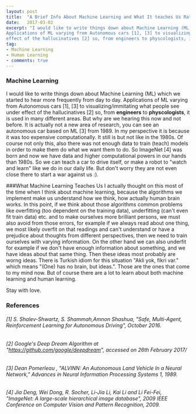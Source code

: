 ```yaml
---
layout: post
title:  "A Brief Info About Machine Learning and What It teaches Us Rather Than Machines"
date:   2017-03-02
excerpt: "I would like to write things down about Machine Learning (ML) which we started to hear more frequently from day to day. 
Applications of ML varying from Autonomous cars [1], [3] to visualizing/immitating what people see under 
effect of the hallucinatives [2] so, from engineers to physcologists, it is used in many different areas."
tag:
- Machine Learning
- Human Learning
- comments: true
---
```


### Machine Learning
I would like to write things down about Machine Learning (ML) which we started to hear more frequently from day to day. 
Applications of ML varying from Autonomous cars [1], [3] to visualizing/immitating what people see under 
effect of the hallucinatives [2] so, from **engineers** to **physcologists**, it is used in many different areas. 
But why are we hearing this now and not before. It is actually not a new area of research, you can see an autonomous car 
based on ML [3] from 1989. In my perspective it is because it was too expensive computationally. It still is but not like in the 1980s. 
Of course not only this,  also there was not enough data to train (teach) models in order to make them do what we want them to do. 
So ImageNet [4] was born and  now we have data and higher computational powers in our hands than 1980s. 
So we can teach a car to drive itself, or make a robot to "watch and learn" like we do in our daily life. 
But don't worry they are not even close there to start a war against us :).

###What Machine Learning Teaches Us
I actually thought on this most of the time when I think about machine learning, because the algorithms we implement make us understand how
we think, how actually human brain works. In this point, if we think about those algorithms common problems like overfitting (too dependent on the training data),
underfitting (can't even fit train data) etc. and to make ourselves more brilliant persons, we must also avoid from those errors, 
for example if we always read about one thing, we most likely overfit on that readings and can't understand or have a prejudice about 
thoughts from different perspectives, then we need to train ourselves with varying information. On the other hand we can also underfit
for example if we don't have enough information about something, and we have ideas about that same thing. Then these ideas most probably
are worng ideas. There is Turkish idiom for this situation "Akli yok, fikri var." which means "(One) has no brain, but ideas.". Those are
the ones that come to my mind now. But of course there are a lot to learn about both machine learning and human learning.

Stay with love.


### References
###### [1]  S. Shalev-Shwartz, S. Shammah,Amnon Shashua, "Safe, Multi-Agent, Reinforcement Learning for Autonomous Driving", October 2016.

###### [2] Google's Deep Dream Algorithm at "https://github.com/google/deepdream", accessed on 26th February 2017/

###### [3] Dean Pomerleau , "ALVINN: An Autonomous Land Vehicle In a Neural Network," Advances in Neural Information Processing Systems 1, 1989.

###### [4] Jia Deng, Wei Dong, R. Socher, Li-Jia Li, Kai Li and Li Fei-Fei, "ImageNet: A large-scale hierarchical image database", 2009 IEEE Conference on Computer Vision and Pattern Recognition, 2009.
